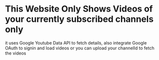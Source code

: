 # This Website Only Shows Videos of your currently subscribed channels only

it uses Google Youtube Data API to fetch details, also integrate Google OAuth to signin and load videos or you can upload your channelId to fetch the videos
